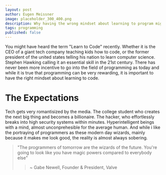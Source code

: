 ```yaml
---
layout: post
author: Eugen Meissner
image: placeholder_300_400.png
description: Why having the wrong mindset about learning to program might be detremental to your success and long term goals.
tags: programming 
published: false
---
```


You might have heard the term "Learn to Code" recently. Whether it is the CEO of a giant tech company teaching kids how to code, or the former president of the united states telling his nation to learn computer science. Stephen Hawking calling it an essential skill in the 21st century. There has never been more incentive to go into the field of programming as today and while it is true that programming can be very rewarding, it is important to have the right mindset about learning to code. 

# The Expectations #

Tech gets very romantisized by the media. The college student who creates the next big thing and becomes a billionaire. The hacker, who effortlessly breaks into high security systems within minutes. Hyperintelligent beings with a mind, almost unconprehesible for the average human. And while i like the portraying of programmers as these modern day wizards, mainly because it makes me look good, the reality is almost always sobering.

>"The programmers of tomorrow are the wizards of the future. You're going to look like you have magic powers compared to everybody else"
> > ~ Gabe Newell, Founder & President, Valve




